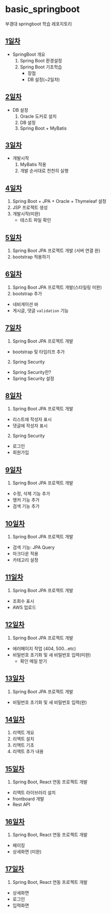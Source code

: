 # basic_springboot
부경대 springboot 학습 레포지토리

## [1일차](https://github.com/king-dong-gun/basic_springboot/blob/main/md/day01.md)
- SpringBoot 개요
    1. Spring Boot 환경설정
    2. Spring Boot 기초학습
        - 장점
        - DB 설정(~2일차)

## [2일차](https://github.com/king-dong-gun/basic_springboot/blob/main/md/day02.md)
- DB 설정
  1. Oracle 도커로 설치
  2. DB 설정
  3. Spring Boot + MyBatis

## [3일차](https://github.com/king-dong-gun/basic_springboot/blob/main/md/day03.md)
- 개발시작
  1. MyBatis 적용
  2. 개발 순서대로 천천히 실행

## [4일차](https://github.com/king-dong-gun/basic_springboot/blob/main/md/day04.md)    
1. Spring Boot + JPA + Oracle + Thymeleaf 설정
2. JSP 프로젝트 생성
3. 개발시작(미완)
   - 테스트 파일 확인

## [5일차](https://github.com/king-dong-gun/basic_springboot/blob/main/md/day05.md)
1. Spring Boot JPA 프로젝트 개발 (서버 연결 완)
2. bootstrap 적용하기

## [6일차](https://github.com/king-dong-gun/basic_springboot/blob/main/md/day06.md)
1. Spring Boot JPA 프로젝트 개발(스타일링 미완)
2. bootstrap 추가
- 네비게이션 바
- 게시글, 댓글 `validation` 기능

## [7일차](https://github.com/king-dong-gun/basic_springboot/blob/main/md/day07.md)
1. Spring Boot JPA 프로젝트 개발
- bootstrap 및 타임리프 추가
2. Spring Security
- Spring Security란?
- Spring Security 설정

## [8일차](https://github.com/king-dong-gun/basic_springboot/blob/main/md/day08.md)
1. Spring Boot JPA 프로젝트 개발
- 리스트에 작성자 표시
- 댓글에 작성자 표시
2. Spring Security
- 로그인
- 회원가입

## [9일차](https://github.com/king-dong-gun/basic_springboot/blob/main/md/day09.md)
1. Spring Boot JPA 프로젝트 개발
- 수정, 삭제 기능 추가
- 앵커 기능 추가
- 검색 기능 추가

## [10일차](https://github.com/king-dong-gun/basic_springboot/blob/main/md/day10.md)
1. Spring Boot JPA 프로젝트 개발
- 검색 기능: JPA Query
- 마크다운 적용
- 카테고리 설정

## [11일차](https://github.com/king-dong-gun/basic_springboot/blob/main/md/day11.md)
1. Spring Boot JPA 프로젝트 개발
- 조회수 표시
- AWS 업로드

## [12일차](https://github.com/king-dong-gun/basic_springboot/blob/main/md/day12.md)
1. Spring Boot JPA 프로젝트 개발
- 에러페이지 작업 (404, 500...etc)
- 비밀번호 초기화 및 새 비밀번호 입력(미완)
  - 확인 메일 받기

## [13일차](https://github.com/king-dong-gun/basic_springboot/blob/main/md/day13.md)
1. Spring Boot JPA 프로젝트 개발
- 비밀번호 초기화 및 새 비밀번호 입력(완)

## [14일차](https://github.com/king-dong-gun/basic_springboot/blob/main/md/day14.md)
1. 리액트 개요
2. 리액트 설치
3. 리액트 기초
4. 리액트 추가 내용


## [15일차](https://github.com/king-dong-gun/basic_springboot/blob/main/md/day15.md)
1. Spring Boot, React 연동 프로젝트 개발
- 리액트 라이브러리 설치
- frontboard 개발
- Rest API

## [16일차](https://github.com/king-dong-gun/basic_springboot/blob/main/md/day16.md)
1. Spring Boot, React 연동 프로젝트 개발
- 페이징
- 상세화면 (미완)

## [17일차](https://github.com/king-dong-gun/basic_springboot/blob/main/md/day17.md)
1. Spring Boot, React 연동 프로젝트 개발
- 상세화면
- 로그인
- 입력화면

